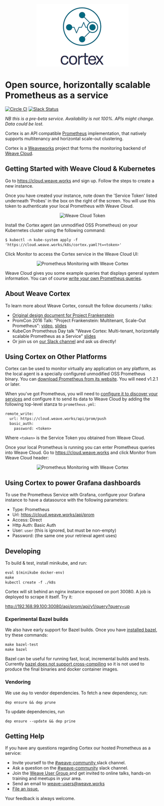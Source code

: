 <p align="center"><img src="imgs/logo.png" alt="Weave Cortex Logo"></p>

# Open source, horizontally scalable Prometheus as a service

[![Circle CI](https://circleci.com/gh/weaveworks/cortex/tree/master.svg?style=shield)](https://circleci.com/gh/weaveworks/cortex/tree/master)
[![Slack Status](https://slack.weave.works/badge.svg)](https://slack.weave.works)

*NB this is a pre-beta service. Availability is not 100%. APIs might change. Data could be lost.*

Cortex is an API compatible [Prometheus](https://prometheus.io) implementation, that natively supports multitenancy and horizontal scale-out clustering.

Cortex is a [Weaveworks](https://weave.works) project that forms the monitoring backend of [Weave Cloud](https://cloud.weave.works).


## Getting Started with Weave Cloud & Kubernetes

Go to https://cloud.weave.works and sign up. Follow the steps to create a new instance.

Once you have created your instance, note down the 'Service Token' listed underneath 'Probes' in the box on the right of the screen. You will use this token to authenticate your local Prometheus with Weave Cloud.

<p align="center"><img src="imgs/weave-cloud-token.png" alt="Weave Cloud Token"></p>

Install the Cortex agent (an unmodified OSS Prometheus) on your Kubernetes cluster using the following command:

    $ kubectl -n kube-system apply -f 'https://cloud.weave.works/k8s/cortex.yaml?t=<token>'

Click Monitor to access the Cortex service in the Weave Cloud UI:

<p align="center"><img src="imgs/monitor-cortex.png" alt="Prometheus Monitoring with Weave Cortex"></p>

Weave Cloud gives you some example queries that displays general system information.  You can of course [write your own Prometheus queries](https://prometheus.io/docs/querying/basics/).


## About Weave Cortex

To learn more about Weave Cortex, consult the follow documents / talks:

- [Original design document for Project Frankenstein](http://goo.gl/prdUYV)
- PromCon 2016 Talk: "Project Frankenstein: Multitenant, Scale-Out Prometheus": [video](https://youtu.be/3Tb4Wc0kfCM), [slides](http://www.slideshare.net/weaveworks/project-frankenstein-a-multitenant-horizontally-scalable-prometheus-as-a-service)
- KubeCon Prometheus Day talk "Weave Cortex: Multi-tenant, horizontally scalable Prometheus as a Service" [slides](http://www.slideshare.net/weaveworks/weave-cortex-multitenant-horizontally-scalable-prometheus-as-a-service)
- Or join us on [our Slack channel](https://slack.weave.works) and ask us directly!

## Using Cortex on Other Platforms

Cortex can be used to monitor virtually any application on any platform, as the local agent is a specially configured unmodified OSS Prometheus binary.  You can [download Prometheus from its website](https://prometheus.io/download/).  You will need v1.2.1 or later.

When you've got Prometheus, you will need to [configure it to discover your services](https://prometheus.io/docs/operating/configuration/) and configure it to send its data to Weave Cloud by adding the following top-level stanza to `prometheus.yml`:

    remote_write:
      url: https://cloud.weave.works/api/prom/push
      basic_auth:
        password: <token>

Where `<token>` is the Service Token you obtained from Weave Cloud.

Once your local Prometheus is running you can enter Prometheus queries into
Weave Cloud. Go to https://cloud.weave.works and click Monitor from Weave Cloud header:

<p align="center"><img src="imgs/monitor-cortex.png" alt="Prometheus Monitoring with Weave Cortex"></p>

## Using Cortex to power Grafana dashboards

To use the Prometheus Service with Grafana, configure your Grafana instance to have a datasource with the following parameters:

- Type: Prometheus
- Url: https://cloud.weave.works/api/prom
- Access: Direct
- Http Auth: Basic Auth
- User: `user` (this is ignored, but must be non-empty)
- Password: <Service Token> (the same one your retrieval agent uses)

## Developing

To build & test, install minikube, and run:

    eval $(minikube docker-env)
    make
    kubectl create -f ./k8s

Cortex will sit behind an nginx instance exposed on port 30080.  A job is deployed to scrape it itself.  Try it:

http://192.168.99.100:30080/api/prom/api/v1/query?query=up

### Experimental Bazel builds

We also have early support for Bazel builds.  Once you have [installed
bazel](https://bazel.build/versions/master/docs/install.html), try these commands:

    make bazel-test
    make bazel

Bazel can be useful for running fast, local, incremental builds and tests.
Currently [bazel does not support cross-compiling](https://github.com/bazelbuild/rules_go/issues/70)
so it is not used to produce the final binaries and docker container images.

### Vendoring

We use `dep` to vendor dependencies.  To fetch a new dependency, run:

    dep ensure && dep prune

To update dependencies, run

    dep ensure --update && dep prine

## <a name="help"></a>Getting Help

If you have any questions regarding Cortex our hosted Prometheus as a service:

- Invite yourself to the <a href="https://weaveworks.github.io/community-slack/" target="_blank"> #weave-community </a> slack channel.
- Ask a question on the <a href="https://weave-community.slack.com/messages/general/"> #weave-community</a> slack channel.
- Join the <a href="https://www.meetup.com/pro/Weave/"> Weave User Group </a> and get invited to online talks, hands-on training and meetups in your area.
- Send an email to <a href="mailto:weave-users@weave.works">weave-users@weave.works</a>
- <a href="https://github.com/weaveworks/cortex/issues/new">File an issue.</a>

Your feedback is always welcome.
